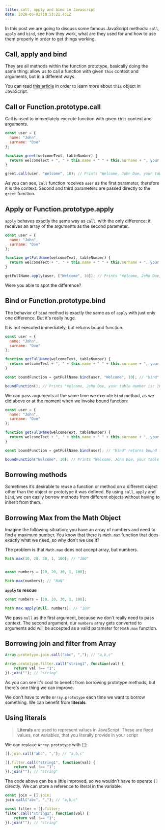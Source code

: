 ```yaml
---
title: call, apply and bind in Javascript
date: 2020-05-02T10:53:21.451Z
---
```

In this post we are going to discuss some famous JavaScript methods: `call`, `apply` and `bind`, see how they work, what are they used for and how to use them properly in order to get things working.

## Call, apply and bind

They are all methods within the function prototype, basically doing the same thing: allow us to call a function with given `this` context and arguments, but in a different ways.

You can read [this article](/2020-05-02-understanding-this-in-javascript/) in order to learn more about `this` object in JavaScript.

## Call or Function.prototype.call

Call is used to immediately execute function with given `this` context and arguments.

```javascript
const user = {
  name: "John",
  surname: "Doe"
};

function greet(welcomeText, tableNumber) {
  return welcomeText + ", " + this.name + " " + this.surname + ", your table number is: " + tableNumber;
}

greet.call(user, "Welcome", 10); // Prints "Welcome, John Doe, your table number is: 10"
```

As you can see, `call` function receives `user` as the first parameter, therefore it is the context. Second and third parameters are passed directly to the `greet` function.

## Apply or Function.prototype.apply

`apply` behaves exactly the same way as `call`, with the only difference: it receives an array of the arguments as the second parameter.

```javascript
const user = {
  name: "John",
  surname: "Doe"
};

function getFullName(welcomeText, tableNumber) {
  return welcomeText + ", " + this.name + " " + this.surname + ", your table number is: " + tableNumber;
}

getFullName.apply(user, ["Welcome", 10]); // Prints "Welcome, John Doe, your table number is: 10"
```

Were you able to spot the difference?

## Bind or Function.prototype.bind

The behavior of `bind` method is exactly the same as of `apply` with just only one difference. But it's really huge.

It is not executed immediately, but returns bound function.

```javascript
const user = {
  name: "John",
  surname: "Doe"
};

function getFullName(welcomeText, tableNumber) {
  return welcomeText + ", " + this.name + " " + this.surname + ", your table number is: " + tableNumber;
}

const boundFunction = getFullName.bind(user, "Welcome", 10); // "bind" returns bound function

boundFunction(); // Prints "Welcome, John Doe, your table number is: 10"
```

We can pass arguments at the same time we execute `bind` method, as we did above or at the moment when we invoke bound function:

```javascript
const user = {
  name: "John",
  surname: "Doe"
};

function getFullName(welcomeText, tableNumber) {
  return welcomeText + ", " + this.name + " " + this.surname + ", your table number is: " + tableNumber;
}

const boundFunction = getFullName.bind(user); // "bind" returns bound function

boundFunction("Welcome", 10); // Prints "Welcome, John Doe, your table number is: 10"
```

## Borrowing methods

Sometimes it’s desirable to reuse a function or method on a different object other than the object or prototype it was defined. By using `call`, `apply` and `bind`, we can easily borrow methods from different objects without having to inherit from them.

## **Borrowing Max from the Math Object**

Imagine the following situation: you have an array of numbers and need to find a maximum number. You know that there is `Math.max` function that does exactly what we need, so why don't we use it? 

The problem is that `Math.max` does not accept array, but numbers.

```javascript
Math.max(10, 20, 30, 1, 100); // "100"


const numbers = [10, 20, 30, 1, 100];

Math.max(numbers); // "NaN"
```

**`apply` to rescue**

```javascript
const numbers = [10, 20, 30, 1, 100];

Math.max.apply(null, numbers); // "100"
```

We pass `null` as the first argument, because we don't really need to pass context. The second argument, our `numbers` array gets converted to arguments add will be accepted as a valid parameter for `Math.max` function.

## Borrowing join and filter from Array

```javascript
Array.prototype.join.call("abc", ","); // "a,b,c"

Array.prototype.filter.call("string1", function(val) {
    return val !== "1";
}).join(""); // "string"
```

As you can see it's cool to benefit from borrowing prototype methods, but there's one thing we can improve. 

We don't have to write `Array.prototype` each time we want to borrow something. We can benefit from **literals**.

## Using literals

> **Literals** are used to represent values in JavaScript. These are fixed values, not variables, that you literally provide in your script

We can replace `Array.prototype` with `[]`:

```javascript
[].join.call("abc", ","); // "a,b,c"

[].filter.call("string1", function(val) {
    return val !== "1";
}).join(""); // "string"
```

The code above can be a little improved, so we wouldn't have to operate `[]` directly. We can store a reference to literal in the variable:

```javascript
const join = [].join;
join.call("abc", ","); // "a,b,c"

const filter = [].filter;
filter.call("string1", function(val) {
    return val !== "1";
}).join(""); // "string"
```